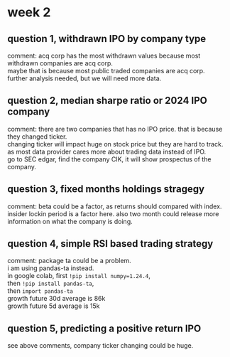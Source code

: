 # week 2
## question 1, withdrawn IPO by company type
comment: acq corp has the most withdrawn values because most withdrawn companies are acq corp.    
maybe that is because most public traded companies are acq corp.    
further analysis needed, but we will need more data.

## question 2, median sharpe ratio or 2024 IPO company
comment: there are two companies that has no IPO price. that is because they changed ticker.   
changing ticker will impact huge on stock price but they are hard to track.    
as most data provider cares more about trading data instead of IPO.   
go to SEC edgar, find the company CIK, it will show prospectus of the company.   

## question 3, fixed months holdings stragegy   
comment: beta could be a factor, as returns should compared with index.   
insider lockin period is a factor here. also two month could release more information on what the company is doing.   

## question 4, simple RSI based trading strategy   
comment: package ta could be a problem.    
i am using pandas-ta instead.   
in google colab, 
first `!pip install numpy=1.24.4`,   
then `!pip install pandas-ta`,   
then `import pandas-ta`   
growth future 30d average is 86k   
growth future 5d average is 15k   

## question 5, predicting a positive return IPO   
see above comments, company ticker changing could be huge.   

